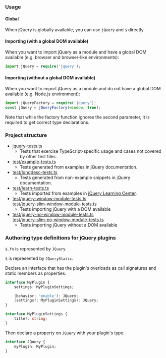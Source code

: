 ### Usage

#### Global

When jQuery is globally available, you can use `jQuery` and `$` directly.

#### Importing (with a global DOM available)

When you want to import jQuery as a module and have a global DOM available (e.g. browser and browser-like environments):

```typescript
import jQuery = require('jquery');
```

#### Importing (without a global DOM available)

When you want to import jQuery as a module and do not have a global DOM available (e.g. Node.js environment):

```typescript
import jQueryFactory = require('jquery');
const jQuery = jQueryFactory(window, true);
```

Note that while the factory function ignores the second parameter, it is required to get correct type declarations.

### Project structure

-   [jquery-tests.ts](jquery-tests.ts)
    -   Tests that exercise TypeScript-specific usage and cases not covered by other test files.
-   [test/example-tests.ts](test/example-tests.ts)
    -   Tests generated from examples in jQuery documentation.
-   [test/longdesc-tests.ts](test/longdesc-tests.ts)
    -   Tests generated from non-example snippets in jQuery documentation.
-   [test/learn-tests.ts](test/learn-tests.ts)
    -   Tests imported from examples in [jQuery Learning Center](https://learn.jquery.com).
-   [test/jquery-window-module-tests.ts](test/jquery-window-module-tests.ts)<br>
    [test/jquery-slim-window-module-tests.ts](test/jquery-slim-window-module-tests.ts)
    -   Tests importing jQuery with a DOM available
-   [test/jquery-no-window-module-tests.ts](test/jquery-no-window-module-tests.ts)<br>
    [test/jquery-slim-no-window-module-tests.ts](test/jquery-slim-no-window-module-tests.ts)
    -   Tests importing jQuery without a DOM available

### Authoring type definitions for jQuery plugins

`$.fn` is represented by `JQuery`.

`$` is represented by `JQueryStatic`.

Declare an interface that has the plugin's overloads as call signatures and static members as properties.

```typescript
interface MyPlugin {
    settings: MyPluginSettings;

    (behavior: 'enable'): JQuery;
    (settings?: MyPluginSettings): JQuery;
}

interface MyPluginSettings {
    title?: string;
}
```

Then declare a property on `JQuery` with your plugin's type.

```typescript
interface JQuery {
    myPlugin: MyPlugin;
}
```
